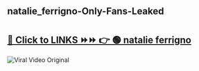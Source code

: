 
 ## natalie_ferrigno-Only-Fans-Leaked

# <h2><a href="https://clipsfans.com/natalie_ferrigno&ref=git">🔗 Click to LINKS ⏩⏩ 👉 🟢 natalie ferrigno </a></h2>

<a href="https://clipsfans.com/natalie_ferrigno&ref=git" rel="nofollow" data-target="animated-image.originalLink"><img src="https://i.ibb.co.com/xMMVF88/686577567.gif" alt="Viral Video Original" style="max-width: 100%; display: inline-block;" data-target="animated-image.originalImage"></a>
